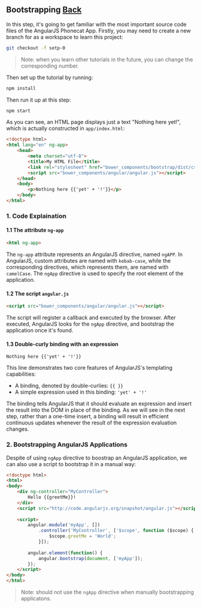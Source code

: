 ## Bootstrapping [Back](./../angular1.md)

In this step, it's going to get familiar with the most important source code files of the AngularJS Phonecat App. Firstly, you may need to create a new branch for as a workspace to learn this project:

```bash
git checkout -f setp-0
```

> Note: when you learn other tutorials in the future, you can change the corresponding number.

Then set up the tutorial by running:

```bash
npm install
```

Then run it up at this step:

```bash
npm start
```

As you can see, an HTML page displays just a text "Nothing here yet!", which is actually constructed in `app/index.html`:

```html
<!doctype html>
<html lang="en" ng-app>
    <head>
        <meta charset="utf-8">
        <title>My HTML File</title>
        <link rel="stylesheet" href="bower_components/bootstrap/dist/css/bootstrap.css" />
        <script src="bower_components/angular/angular.js"></script>
    </head>
    <body>
        <p>Nothing here {{'yet' + '!'}}</p>
    </body>
</html>
```

### 1. Code Explaination

#### 1.1 The attribute `ng-app`

```html
<html ng-app>
```

The `ng-app` attribute represents an AngularJS directive, named `ngAPP`. In AngularJS, custom attributes are named with `kebab-case`, while the corresponding directives, which represents them, are named with `camelCase`. The `ngApp` directive is used to specify the root element of the application.

#### 1.2 The script `angular.js`

```html
<script src="bower_components/angular/angular.js"></script>
```

The script will register a callback and executed by the browser. After executed, AngularJS looks for the `ngApp` directive, and bootstrap the application once it's found.

#### 1.3 Double-curly binding with an expression

```
Nothing here {{'yet' + '!'}}
```

This line demonstrates two core features of AngularJS's templating capabilities:

- A binding, denoted by double-curlies: `{{ }}`
- A simple expression used in this binding: `'yet' + '!'`

The binding tells AngularJS that it should evaluate an expression and insert the result into the DOM in place of the binding. As we will see in the next step, rather than a one-time insert, a binding will result in efficient continuous updates whenever the result of the expression evaluation changes.

### 2. Bootstrapping AngularJS Applications

Despite of using `ngApp` directive to boostrap an AngularJS application, we can also use a script to bootstrap it in a manual way:

```html
<!doctype html>
<html>
<body>
    <div ng-controller="MyController">
        Hello {{greetMe}}!
    </div>
    <script src="http://code.angularjs.org/snapshot/angular.js"></script>
    
    <script>
        angular.module('myApp', [])
            .controller('MyController', ['$scope', function ($scope) {
                $scope.greetMe = 'World';
            }]);
        
        angular.element(function() {
            angular.bootstrap(document, ['myApp']);
        });
    </script>
</body>
</html>
```

> Note: should not use the `ngApp` directive when manually bootstrapping applicatons.
